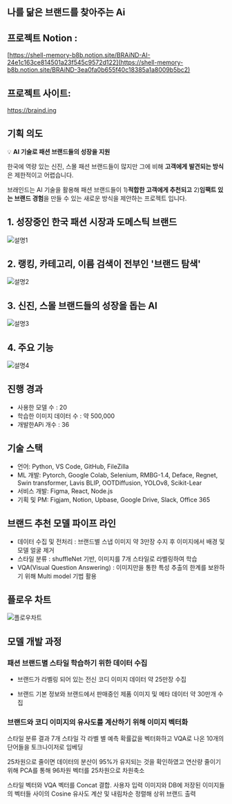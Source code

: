 
## 나를 닮은 브랜드를 찾아주는 Ai <BRAIND>


## 프로젝트 Notion : 

[https://shell-memory-b8b.notion.site/BRAiND-AI-24e1c163ce814501a23f545c9572d122](https://shell-memory-b8b.notion.site/BRAiND-3ea0fa0b655f40c18385a1a8009b5bc2)

## 프로젝트 사이트:
https://braind.ing

## 기획 의도

💡 **AI 기술로 패션 브랜드들의 성장을 지원**

한국에 역량 있는 신진, 스몰 패션 브랜드들이 많지만 그에 비해 **고객에게** **발견되는 방식**은 제한적이고 어렵습니다.

브래인드는 AI 기술을 활용해 패션 브랜드들이 1)**적합한 고객에게 추천되고** 2)**임팩트 있는 브랜드 경험**을 만들 수 있는 새로운 방식을 제안하는 프로젝트 입니다.



## 1. 성장중인 한국 패션 시장과 도메스틱 브랜드
![설명1](https://github.com/user-attachments/assets/9a453b83-1540-4a81-a2ed-e1288c190fb2)

## 2. 랭킹, 카테고리, 이름 검색이 전부인 '브랜드 탐색'
![설명2](https://github.com/user-attachments/assets/a32df39e-2a39-46ac-8f84-6e0c275acc19)

## 3. 신진, 스몰 브랜드들의 성장을 돕는 AI
![설명3](https://github.com/user-attachments/assets/1cc87c49-a045-4921-b238-a19217d08234)

## 4. 주요 기능
![설명4](https://github.com/user-attachments/assets/54e8923c-53e3-4cae-a094-caf807d559f3)


## 진행 경과
- 사용한 모델 수 : 20
- 학습한 이미지 데이터 수 : 약 500,000
- 개발한APi 개수 : 36

## 기술 스택
- 언어: Python, VS Code, GitHub, FileZilla
- ML 개발: Pytorch, Google Colab, Selenium, RMBG-1.4, Deface, Regnet, Swin transformer, Lavis BLIP, OOTDiffusion, YOLOv8, Scikit-Lear
- 서비스 개발: Figma, React, Node.js
- 기획 및 PM: Figjam, Notion, Upbase, Google Drive, Slack, Office 365

## 브랜드 추천 모델 파이프 라인
- 데이터 수집 및 전처리 : 브랜드별 스냅 이미지 약 3만장 수지 후 이미지에서 배경 및 모델 얼굴 제거
- 스타일 분류 : shuffleNet 기반, 이미지를 7개 스타일로 라벨링하여 학습
- VQA(Visual Question Answering) : 이미지만을 통한 특성 추출의 한계를 보완하기 위해 Multi model 기법 활용

## 플로우 차트

![플로우차트](https://github.com/user-attachments/assets/af91c214-0fa6-46d9-aa3b-b212dda49005)

## 모델 개발 과정


### 패션 브랜드별 스타일 학습하기 위한 데이터 수집

- 브랜드가 라벨링 되어 있는 전신 코디 이미지 데이터 약 25만장 수집

- 브랜드 기본 정보와 브랜드에서 판매중인 제품 이미지 및 메타 데이터 약 30만개 수집


### 브랜드와 코디 이미지의 유사도를 계산하기 위해 이미지 벡터화

스타일 분류 결과 7개 스타일 각 라벨 별 예측 확률값을 벡터화하고 VQA로 나온 10개의 단어들을 토크나이저로 임베딩

25차원으로 줄이면 데이터의 분산이 95%가 유지되는 것을 확인하였고 연산량 줄이기 위해 PCA를 통해 96차원 벡터를 25차원으로 차원축소

스타일 벡터와 VQA 벡터를 Concat 결합. 사용자 입력 이미지와 DB에 저장된 이미지들의 벡터들 사이의 Cosine 유사도 계산 및 내림차순 정렬해 상위 브랜드 출력



